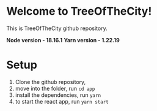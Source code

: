 # Welcome to TreeOfTheCity!
This is TreeOfTheCity github repository.

**Node version - 18.16.1**
**Yarn version - 1.22.19** 

# Setup

1. Clone the github repository,
2. move into the folder, run `cd app`
3. install the dependencies,  run `yarn`
4. to start the react app, run `yarn start`